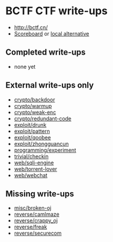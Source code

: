 # BCTF CTF write-ups

* <http://bctf.cn/>
* [Scoreboard](http://bctf.cn/#/rank) or [local alternative](scoreboard.txt)

## Completed write-ups

* none yet

## External write-ups only

* [crypto/backdoor](crypto/backdoor)
* [crypto/warmup](crypto/warmup)
* [crypto/weak-enc](crypto/weak-enc)
* [crypto/redundant-code](crypto/redundant-code)
* [exploit/drunk](exploit/drunk)
* [exploit/pattern](exploit/pattern)
* [exploit/qoobee](exploit/qoobee)
* [exploit/zhongguancun](exploit/zhongguancun)
* [programming/experiment](programming/experiment)
* [trivial/checkin](trivial/checkin)
* [web/sqli-engine](web/sqli-engine)
* [web/torrent-lover](web/torrent-lover)
* [web/webchat](web/webchat)

## Missing write-ups

* [misc/broken-oj](misc/broken-oj)
* [reverse/camlmaze](reverse/camlmaze)
* [reverse/crappy_oj](reverse/crappy_oj)
* [reverse/freak](reverse/freak)
* [reverse/securecom](reverse/securecom)